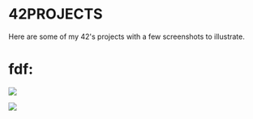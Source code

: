 42PROJECTS
==========
Here are some of my 42's projects with a few screenshots to illustrate.

fdf:
====
![](https://raw.github.com/PaulRenvoise/42projects/master/fdf/42.png?token=6033299__eyJzY29wZSI6IlJhd0Jsb2I6UGF1bFJlbnZvaXNlLzQycHJvamVjdHMvbWFzdGVyL2ZkZi80Mi5wbmciLCJleHBpcmVzIjoxMzkyNzQ2MDkxfQ%3D%3D--0087455a3b7bc07f2350c23a8edfe0e6edfe0a7a)

![](https://raw.github.com/PaulRenvoise/42projects/master/fdf/Mountains.png?token=6033299__eyJzY29wZSI6IlJhd0Jsb2I6UGF1bFJlbnZvaXNlLzQycHJvamVjdHMvbWFzdGVyL2ZkZi9Nb3VudGFpbnMucG5nIiwiZXhwaXJlcyI6MTM5Mjc0NjEyN30%3D--1c251d354942953d10889cb59223b035c6c37827)
